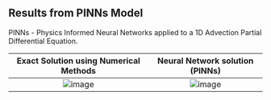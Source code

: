 ## Results from PINNs Model
PINNs - Physics Informed Neural Networks applied to a 1D Advection Partial Differential Equation.

| Exact Solution using Numerical Methods            |  Neural Network solution (PINNs) |
:-------------------------:|:-------------------------:
![image](https://user-images.githubusercontent.com/89085916/236680360-de13bdb9-f334-4ff2-8f11-352d15ccb980.png)  |  ![image](https://user-images.githubusercontent.com/89085916/236680421-ef7db125-b535-45a1-8add-80275bb3b808.png)
